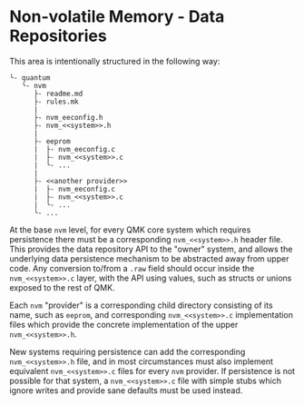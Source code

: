 # Non-volatile Memory - Data Repositories

This area is intentionally structured in the following way:

```
╰- quantum
   ╰- nvm
      ├- readme.md
      ├- rules.mk
      |
      ├- nvm_eeconfig.h
      ├- nvm_<<system>>.h
      |
      ├- eeprom
      |  ├- nvm_eeconfig.c
      |  ├- nvm_<<system>>.c
      |  ╰- ...
      |
      ├- <<another provider>>
      |  ├- nvm_eeconfig.c
      |  ├- nvm_<<system>>.c
      |  ╰- ...
      ╰- ...
```

At the base `nvm` level, for every QMK core system which requires persistence there must be a corresponding `nvm_<<system>>.h` header file. This provides the data repository API to the "owner" system, and allows the underlying data persistence mechanism to be abstracted away from upper code. Any conversion to/from a `.raw` field should occur inside the `nvm_<<system>>.c` layer, with the API using values, such as structs or unions exposed to the rest of QMK.

Each `nvm` "provider" is a corresponding child directory consisting of its name, such as `eeprom`, and corresponding `nvm_<<system>>.c` implementation files which provide the concrete implementation of the upper `nvm_<<system>>.h`.

New systems requiring persistence can add the corresponding `nvm_<<system>>.h` file, and in most circumstances must also implement equivalent `nvm_<<system>>.c` files for every `nvm` provider. If persistence is not possible for that system, a `nvm_<<system>>.c` file with simple stubs which ignore writes and provide sane defaults must be used instead.